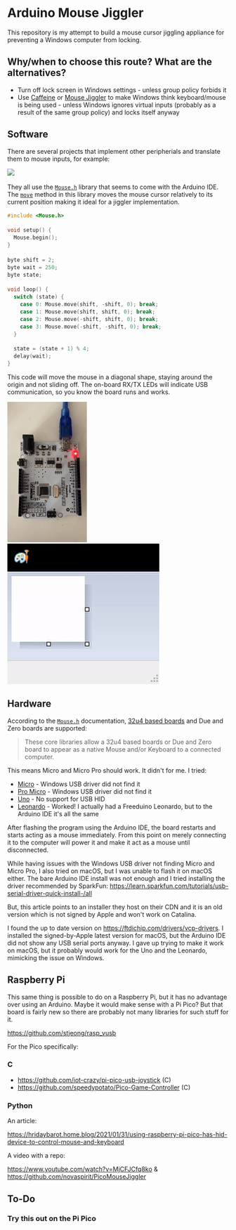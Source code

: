 # Arduino Mouse Jiggler

This repository is my attempt to build a mouse cursor jiggling appliance for
preventing a Windows computer from locking.

## Why/when to choose this route? What are the alternatives?

- Turn off lock screen in Windows settings - unless group policy forbids it
- Use [Caffeine](https://www.zhornsoftware.co.uk/caffeine/) or
  [Mouse Jiggler](https://github.com/cerebrate/mousejiggler) to make Windows
  think keyboard/mouse is being used - unless Windows ignores virtual inputs
  (probably as a result of the same group policy) and locks itself anyway

## Software

There are several projects that implement other peripherials and translate them
to mouse inputs, for example:

[![](https://img.youtube.com/vi/t8mE1ayw5bo/default.jpg)](https://www.youtube.com/watch?v=t8mE1ayw5bo)

They all use the [`Mouse.h`](https://www.arduino.cc/en/Reference.MouseKeyboard)
library that seems to come with the Arduino IDE. The
[`move`](https://www.arduino.cc/reference/en/language/functions/usb/mouse/mousemove/)
method in this library moves the mouse cursor relatively to its current position
making it ideal for a jiggler implementation.

```ino
#include <Mouse.h>

void setup() {
  Mouse.begin();
}

byte shift = 2;
byte wait = 250;
byte state;

void loop() {
  switch (state) {
    case 0: Mouse.move(shift, -shift, 0); break;
    case 1: Mouse.move(shift, shift, 0); break;
    case 2: Mouse.move(-shift, shift, 0); break;
    case 3: Mouse.move(-shift, -shift, 0); break;
  }

  state = (state + 1) % 4;
  delay(wait);
}
```

This code will move the mouse in a diagonal shape, staying around the origin and
not sliding off. The on-board RX/TX LEDs will indicate USB communication, so you
know the board runs and works.

![](recording.gif) ![](screencast.gif)

## Hardware

According to the [`Mouse.h`](https://www.arduino.cc/en/Reference.MouseKeyboard)
documentation, [32u4 based boards](https://learn.adafruit.com/how-to-choose-a-microcontroller/next-step-32u4-boards)
and Due and Zero boards are supported:

> These core libraries allow a 32u4 based boards or Due and Zero board to appear
> as a native Mouse and/or Keyboard to a connected computer.

This means Micro and Micro Pro should work. It didn't for me. I tried:

- [Micro](https://store.arduino.cc/arduino-micro) - Windows USB driver did not
  find it
- [Pro Micro](https://www.sparkfun.com/products/12640) - Windows USB driver did
  not find it
- [Uno](https://store.arduino.cc/arduino-uno-rev3) - No support for USB HID
- [Leonardo](https://store.arduino.cc/arduino-leonardo-with-headers) - Worked!
  I actually had a Freeduino Leonardo, but to the Arduino IDE it's all the same

After flashing the program using the Arduino IDE, the board restarts and starts
acting as a mouse immediately. From this point on merely connecting it to the
computer will power it and make it act as a mouse until disconnected.

While having issues with the Windows USB driver not finding Micro and Micro Pro,
I also tried on macOS, but I was unable to flash it on macOS either. The bare
Arduino IDE install was not enough and I tried installing the driver recommended
by SparkFun: https://learn.sparkfun.com/tutorials/usb-serial-driver-quick-install-/all

But, this article points to an installer they host on their CDN and it is an old
version which is not signed by Apple and won't work on Catalina.

I found the up to date version on https://ftdichip.com/drivers/vcp-drivers. I
installed the signed-by-Apple latest version for macOS, but the Arduino IDE did
not show any USB serial ports anyway. I gave up trying to make it work on macOS,
but it probably would work for the Uno and the Leonardo, mimicking the issue on
Windows.

## Raspberry Pi

This same thing is possible to do on a Raspberry Pi, but it has no advantage
over using an Arduino. Maybe it would make sense with a Pi Pico? But that
board is fairly new so there are probably not many libraries for such stuff
for it.

https://github.com/stjeong/rasp_vusb

For the Pico specifically:

### C

- https://github.com/iot-crazy/pi-pico-usb-joystick (C)
- https://github.com/speedypotato/Pico-Game-Controller (C)

### Python

An article:

https://hridaybarot.home.blog/2021/01/31/using-raspberry-pi-pico-has-hid-device-to-control-mouse-and-keyboard

A video with a repo:

https://www.youtube.com/watch?v=MjCFJCfq8ko & https://github.com/novaspirit/PicoMouseJiggler

## To-Do

### Try this out on the Pi Pico
